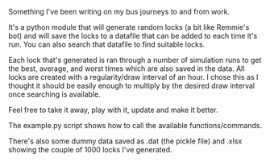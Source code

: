 Something I've been writing on my bus journeys to and from work.

It's a python module that will generate random locks (a bit like Remmie's bot) and will save the locks to a datafile that can be added to each time it's run. You can also search that datafile to find suitable locks.

Each lock that's generated is ran through a number of simulation runs to get the best, average, and worst times which are also saved in the data. All locks are created with a regularity/draw interval of an hour. I chose this as I thought it should be easily enough to multiply by the desired draw interval once searching is available.

Feel free to take it away, play with it, update and make it better.

The example.py script shows how to call the available functions/commands.

There's also some dummy data saved as .dat (the pickle file) and .xlsx showing the couple of 1000 locks I've generated.

